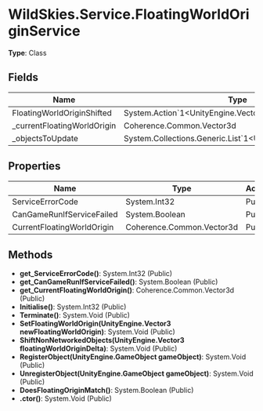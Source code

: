 ﻿# WildSkies.Service.FloatingWorldOriginService

**Type**: Class

## Fields

| Name | Type | Access |
|------|------|--------|
| FloatingWorldOriginShifted | System.Action`1<UnityEngine.Vector3> | Public |
| _currentFloatingWorldOrigin | Coherence.Common.Vector3d | Private |
| _objectsToUpdate | System.Collections.Generic.List`1<UnityEngine.GameObject> | Private |

## Properties

| Name | Type | Access |
|------|------|--------|
| ServiceErrorCode | System.Int32 | Public |
| CanGameRunIfServiceFailed | System.Boolean | Public |
| CurrentFloatingWorldOrigin | Coherence.Common.Vector3d | Public |

## Methods

- **get_ServiceErrorCode()**: System.Int32 (Public)
- **get_CanGameRunIfServiceFailed()**: System.Boolean (Public)
- **get_CurrentFloatingWorldOrigin()**: Coherence.Common.Vector3d (Public)
- **Initialise()**: System.Int32 (Public)
- **Terminate()**: System.Void (Public)
- **SetFloatingWorldOrigin(UnityEngine.Vector3 newFloatingWorldOrigin)**: System.Void (Public)
- **ShiftNonNetworkedObjects(UnityEngine.Vector3 floatingWorldOriginDelta)**: System.Void (Public)
- **RegisterObject(UnityEngine.GameObject gameObject)**: System.Void (Public)
- **UnregisterObject(UnityEngine.GameObject gameObject)**: System.Void (Public)
- **DoesFloatingOriginMatch()**: System.Boolean (Public)
- **.ctor()**: System.Void (Public)

